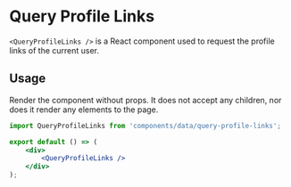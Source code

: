 # Query Profile Links

`<QueryProfileLinks />` is a React component used to request the profile links of the current user.

## Usage

Render the component without props. It does not accept any children, nor does it render any elements to the page.

```jsx
import QueryProfileLinks from 'components/data/query-profile-links';

export default () => (
	<div>
		<QueryProfileLinks />
	</div>
);
```
